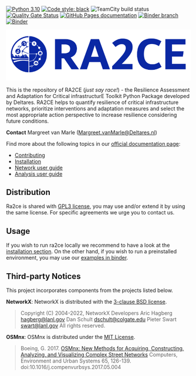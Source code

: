 [![Python 3.10](https://img.shields.io/badge/Python-3.10-blue.svg)](https://www.python.org/downloads/release/python-3109/)
[![Code style: black](https://img.shields.io/badge/code%20style-black-000000.svg)](https://github.com/psf/black)
![TeamCity build status](https://dpcbuild.deltares.nl/app/rest/builds/buildType:id:Ra2ce_Ra2ceContinuousDelivery_RunAllTests/statusIcon.svg)
[![Quality Gate Status](https://sonarcloud.io/api/project_badges/measure?project=Deltares_ra2ce&metric=alert_status&token=35cd897258b4c3017a42077f18304e6a73042dd6)](https://sonarcloud.io/summary/new_code?id=Deltares_ra2ce)
[![GitHub Pages documentation](https://github.com/Deltares/ra2ce/actions/workflows/deploy_docs.yml/badge.svg)](https://github.com/Deltares/ra2ce/actions/workflows/deploy_docs.yml)
[![Binder branch](https://github.com/Deltares/ra2ce/actions/workflows/binder_branch.yml/badge.svg)](https://github.com/Deltares/ra2ce/actions/workflows/binder_branch.yml)
[![Binder](https://mybinder.org/badge_logo.svg)](https://mybinder.org/v2/gh/Deltares/ra2ce/jupyter-binder)


![RA2CE](./docs/_resources/ra2ce_banner.png "Ra2ce banner")

This is the repository of RA2CE (*just say race!*) - the Resilience Assessment and Adaptation for Critical infrastructurE Toolkit Python Package developed by Deltares. RA2CE helps to quantify resilience of critical infrastructure networks, prioritize interventions and adaptation measures and select the most appropriate action perspective to increase resilience considering future conditions.

**Contact** Margreet van Marle (Margreet.vanMarle@Deltares.nl)

Find more about the following topics in our [official documentation page](https://deltares.github.io/ra2ce/):

- [Contributing](https://deltares.github.io/ra2ce/contributing/index.html)
- [Installation](https://deltares.github.io/ra2ce/installation/installation.html)
- [Network user guide](https://deltares.github.io/ra2ce/network_module/network_module.html)
- [Analysis user guide](https://deltares.github.io/ra2ce/analysis_module/analysis_module.html)

## Distribution
Ra2ce is shared with [GPL3 license](https://www.gnu.org/licenses/gpl-3.0.en.html), you may use and/or extend it by using the same license. For specific agreements we urge you to contact us.

## Usage
If you wish to run ra2ce locally we recommend to have a look at the [installation section](#installation). 
On the other hand, if you wish to run a preinstalled environment, you may use our [examples in binder](examples/README.md).

## Third-party Notices
This project incorporates components from the projects listed below.

**NetworkX**: NetworkX is distributed with the [3-clause BSD license](https://opensource.org/license/bsd-3-clause/).

   > Copyright (C) 2004-2022, NetworkX Developers
   Aric Hagberg <hagberg@lanl.gov>
   Dan Schult <dschult@colgate.edu>
   Pieter Swart <swart@lanl.gov>
   All rights reserved.

**OSMnx**: OSMnx is distributed under the [MIT License](https://opensource.org/license/mit/).

  > Boeing, G. 2017. 
  [OSMnx: New Methods for Acquiring, Constructing, Analyzing, and Visualizing Complex Street Networks](https://geoffboeing.com/publications/osmnx-complex-street-networks/)
  Computers, Environment and Urban Systems 65, 126-139. doi:10.1016/j.compenvurbsys.2017.05.004
